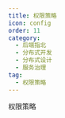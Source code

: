 ```yaml
---
title: 权限策略
icon: config
order: 11
category:
  - 后端指北
  - 分布式开发
  - 分布式设计
  - 服务治理
tag:
  - 权限策略
---
```


权限策略





